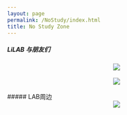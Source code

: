 ```yaml
---
layout: page
permalink: /NoStudy/index.html
title: No Study Zone
---
```


##### LiLAB 与朋友们

<div align="center">
<img src="https://usst-lilab.github.io/images/NoStudy/1.jpg">
</div><br>


<div align="center">
<img src="https://usst-lilab.github.io/images/NoStudy/3.jpg">
</div><br>
##### LAB周边

<div align="center">
<img src="https://usst-lilab.github.io/images/NoStudy/4.jpg">
</div><br>
